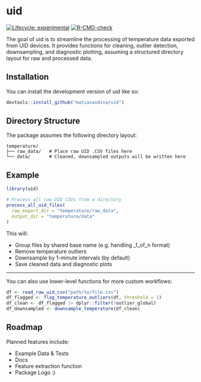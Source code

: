 
<!-- README.md is generated from README.Rmd. Please edit that file -->

# uid

<!-- badges: start -->

[![Lifecycle:
experimental](https://img.shields.io/badge/lifecycle-experimental-orange.svg)](https://lifecycle.r-lib.org/articles/stages.html#experimental)
[![R-CMD-check](https://github.com/matiasandina/uid/actions/workflows/R-CMD-check.yaml/badge.svg)](https://github.com/matiasandina/uid/actions/workflows/R-CMD-check.yaml)
<!-- badges: end -->

The goal of uid is to streamline the processing of temperature data
exported from UID devices. It provides functions for cleaning, outlier
detection, downsampling, and diagnostic plotting, assuming a structured
directory layout for raw and processed data.

## Installation

You can install the development version of uid like so:

``` r
devtools::install_github("matiasandina/uid")
```

## Directory Structure

The package assumes the following directory layout:

    temperature/
    ├── raw_data/   # Place raw UID .CSV files here
    └── data/       # Cleaned, downsampled outputs will be written here

## Example

``` r
library(uid)

# Process all raw UID CSVs from a directory
process_all_uid_files(
  raw_export_dir = "temperature/raw_data",
  output_dir = "temperature/data"
)
```

This will:

- Group files by shared base name (e.g. handling \_1_of_n format)
- Remove temperature outliers
- Downsample by 1-minute intervals (by default)
- Save cleaned data and diagnostic plots

------------------------------------------------------------------------

You can also use lower-level functions for more custom workflows:

``` r
df <- read_raw_uid_csv("path/to/file.csv")
df_flagged <- flag_temperature_outliers(df, threshold = 1)
df_clean <- df_flagged |> dplyr::filter(!outlier_global)
df_downsampled <- downsample_temperature(df_clean)
```

## Roadmap

Planned features include:

- Example Data & Tests
- Docs
- Feature extraction function
- Package Logo :)

